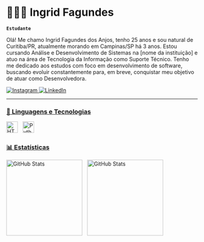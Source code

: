 # 👩🏻‍💻 Ingrid Fagundes 

**`Estudante`**

Olá! Me chamo Ingrid Fagundes dos Anjos, tenho 25 anos e sou natural de Curitiba/PR, atualmente morando em Campinas/SP há 3 anos.
Estou cursando Análise e Desenvolvimento de Sistemas na [nome da instituição] e atuo na área de Tecnologia da Informação como Suporte Técnico.
Tenho me dedicado aos estudos com foco em desenvolvimento de software, buscando evoluir constantemente para, em breve, conquistar meu objetivo de atuar como Desenvolvedora.  

<p align="left">
    <a href="https://www.instagram.com/_ingridfagundes/">
      <img
        alt="Instagram"
         title="Meu Instagram"
          src="https://img.shields.io/badge/Instagram-E4405F?style=for-the-badge&logo=instagram&logoColor=white"
    />
    </a>
    <a href="https://www.linkedin.com/in/ingrid-fagundes-932841148?utm_source=share&utm_campaign=share_via&utm_content=profile&utm_medium=ios_app" target="_blank">
    <img 
      alt="LinkedIn" 
      title="Conecte-se comigo no LinkedIn" 
      src="https://img.shields.io/badge/LinkedIn-0077B5?style=for-the-badge&logo=linkedin&logoColor=white"
    />
</p>

---

### 🤖 Linguagens e Tecnologias

<img 
    align="left" 
    alt="HTML"
    title="HTML" 
    width="30px" 
    style="padding-right: 10px;" 
    src="https://cdn.jsdelivr.net/gh/devicons/devicon@latest/icons/html5/html5-original.svg" 
/>
<img 
    align="left" 
    alt="Python" 
    title="Python"
    width="30px" 
    style="padding-right: 10px;" 
    src="https://cdn.jsdelivr.net/gh/devicons/devicon@latest/icons/python/python-original.svg" 
/>

<br/>
<br/>

### 📊 Estatísticas

<p>
  <img 
    align="left" 
    alt="GitHub Stats" 
    height="200" 
    style="padding-right: 10px;" 
    src="https://github-readme-stats.vercel.app/api?username=ingridfagundes&show_icons=true&theme=tokyonight&include_all_commits=true&locale=pt-br" 
  />

<img 
      align="left" 
      alt="GitHub Stats" 
      height="200" 
      src="https://github-readme-stats.vercel.app/api/top-langs/?username=ingridfagundes&theme=tokyonight&layout=compact&custom_title=Tecnologias&langs_count=9" 
  />

</p>
